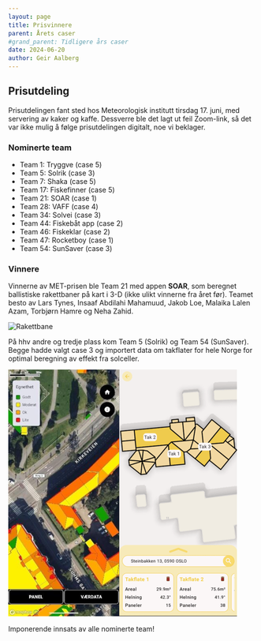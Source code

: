 ```yaml
---
layout: page
title: Prisvinnere
parent: Årets caser
#grand_parent: Tidligere års caser
date: 2024-06-20
author: Geir Aalberg
---
```


## Prisutdeling

Prisutdelingen fant sted hos Meteorologisk institutt tirsdag 17. juni, med
servering av kaker og kaffe. Dessverre ble det lagt ut feil Zoom-link, så
det var ikke mulig å følge prisutdelingen digitalt, noe vi beklager.

### Nominerte team

- Team 1: Tryggve (case 5)
- Team 5: Solrik (case 3)
- Team 7: Shaka (case 5)
- Team 17: Fiskefinner (case 5)
- Team 21: SOAR (case 1)
- Team 28: VAFF (case 4)
- Team 34: Solvei (case 3)
- Team 44: Fiskebåt app (case 2)
- Team 46: Fiskeklar (case 2)
- Team 47: Rocketboy (case 1)
- Team 54: SunSaver (case 3)

### Vinnere

Vinnerne av MET-prisen ble Team 21 med appen **SOAR**, som beregnet ballistiske
rakettbaner på kart i 3-D (ikke ulikt vinnerne fra året før). Teamet besto av
Lars Tynes, Insaaf Abdilahi Mahamuud, Jakob Loe, Malaika Lalen Azam, Torbjørn
Hamre og Neha Zahid.

![Rakettbane](./soar.png)

På hhv andre og tredje plass kom Team 5 (Solrik) og Team 54 (SunSaver). Begge
hadde valgt case 3 og importert data om takflater for hele Norge for optimal
beregning av effekt fra solceller.

![](solrik.png)![](sunsaver.png)

Imponerende innsats av alle nominerte team!
